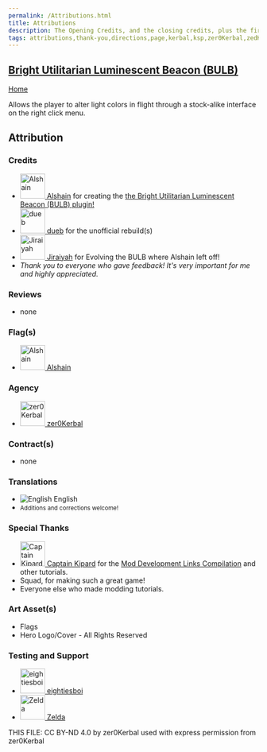 ```yaml
---
permalink: /Attributions.html
title: Attributions
description: The Opening Credits, and the closing credits, plus the first of two (or is three) end credit scenes
tags: attributions,thank-you,directions,page,kerbal,ksp,zer0Kerbal,zedK
---
```

<!--
Attributions.md v1.0.0.0
Bright Utilitarian Luminescent Beacon (BULB)
created: 10 Jun 2023
updated: 

TEMPLATE: Attributions.md v1.0.9.0
created: 01 Feb 2022
updated: 15 Mar 2023

THIS FILE: CC BY-ND 4.0 by zer0Kerbal -->

<script src="https://kit.fontawesome.com/0ea5493613.js" crossorigin="anonymous"></script>
<i class="fa fa-gear fa-spin fa-3x" style="color: firebrick"></i>

## [Bright Utilitarian Luminescent Beacon (BULB)][mod]

[Home](./index.md)

Allows the player to alter light colors in flight through a stock-alike interface on the right click menu.

## Attribution

### Credits

<ul>
  <li><a href="https://forum.kerbalspaceprogram.com/index.php?/profile/110959-*/"><img alt="Alshain" src="https://kerbal-forum-uploads.s3.us-west-2.amazonaws.com/monthly_12_2015/42565782.png.ba23d48979bcee53d041b346e4bbf1f3.thumb.png.f8ca46c5e25ea04e8b32579d23cc0814.png" width="50px" height="50px" > Alshain</a> for creating the <a href="https://forum.kerbalspaceprogram.com/index.php?/topic/213965-*/" alt="Bright Utilitarian Luminescent Beacon (BULB)"> the Bright Utilitarian Luminescent Beacon (BULB) plugin!</a></li>
  <li><a href="https://forum.kerbalspaceprogram.com/index.php?/profile/65409-*/"><img alt="dueb" src="https://forum.kerbalspaceprogram.com/uploads/set_resources_17/84c1e40ea0e759e3f1505eb1788ddf3c_default_photo.png" width="50px" height="50px" > dueb</a> for the unofficial rebuild(s)</li>
  <li><a href="https://forum.kerbalspaceprogram.com/index.php?/profile/97667-*/"><img alt="Jiraiyah" src="https://kerbal-forum-uploads.s3.us-west-2.amazonaws.com/monthly_2016_11/4677.png.7e7e8a7f40f96d1347c430d463d8c32e.thumb.png.869bab4d8cd55419c2478b339a12063a.png" width="50px" height="50px" > Jiraiyah</a> for Evolving the BULB where Alshain left off!</li>
  <li><i>Thank you to everyone who gave feedback! It's very important for me and highly appreciated.</i></li>
</ul>

### Reviews

* none

### Flag(s)

<ul>
  <li><a href="https://forum.kerbalspaceprogram.com/index.php?/profile/110959-*/"><img alt="Alshain" src="https://kerbal-forum-uploads.s3.us-west-2.amazonaws.com/monthly_12_2015/42565782.png.ba23d48979bcee53d041b346e4bbf1f3.thumb.png.f8ca46c5e25ea04e8b32579d23cc0814.png" width="50px" height="50px" > Alshain</a></li>
</ul>

### Agency

<ul>
  <li><a href="(https://forum.kerbalspaceprogram.com/index.php?/profile/190933-*/)"><img alt="zer0Kerbal" src="https://kerbal-forum-uploads.s3.us-west-2.amazonaws.com/monthly_2018_08/free-clipart-hithhikers-guide-14.thumb.jpg.05fc7d1bdc37ce2bfca8923bf1e97303.jpg" width="50px" height="50px" > zer0Kerbal</a></li>
</ul>

### Contract(s)

* none

### Translations

<ul>
  <li><img src="https://raw.githubusercontent.com/zer0Kerbal/zer0Kerbal/master/img/EN.png" alt="English" style="zoom:100%;" /> English</li>
  <!-- <li><img src="https://raw.githubusercontent.com/zer0Kerbal/zer0Kerbal/zed'K/img/IT.png" alt="Italiano" style="zoom:100%;" /> Italian (Italiano) - courtesy of <a href="https://github.com/MattNot" alt="MattNot">Mattnot</a></li> -->
  <li><small>Additions and corrections welcome!</small></li>
</ul>

### Special Thanks

<ul>
  <li><a href="https://forum.kerbalspaceprogram.com/index.php?/profile/70516-*/"><img alt="Captain Kipard" src="https://kerbal-forum-uploads.s3.us-west-2.amazonaws.com/monthly_12_2015/itsame.png.3227b08e54fc9e3eaa0c6c2ad8e9ad07.thumb.png.5d3a3eb0344a23048ea58826e47b9781.png" width="50px" height="50px" > Captain Kipard</a> for the <a href="https://forum.kerbalspaceprogram.com/index.php?/topic/85372-*/"> Mod Development Links Compilation</a> and other tutorials.</li>
  <li>Squad, for making such a great game!</li>
  <li>Everyone else who made modding tutorials.</li>
</ul>

### Art Asset(s)

* Flags
* Hero Logo/Cover - All Rights Reserved

### Testing and Support

<ul>
  <li><a href="https://forum.kerbalspaceprogram.com/index.php?/profile/133828-eightiesboi/"><img alt="eightiesboi" src="https://kerbal-forum-uploads.s3.us-west-2.amazonaws.com/monthly_2018_01/happy_velociraptor_dinosaur_greeting_cards-r918b99ab65894a198682f360e419773a_xvuak_8byvr_512.thumb.jpg.00c28897eef8a91ee74f6cb59a9bbb5f.jpg" width="50px" height="50px" > eightiesboi</a></li>
  <li><a href="https://forum.kerbalspaceprogram.com/index.php?/profile/66411-zelda/"><img alt="Zelda" src="https://kerbal-forum-uploads.s3.us-west-2.amazonaws.com/monthly_2019_07/LoZ_RGB_960x960.thumb.jpg.32a815400e819b11482764bdea71373c.jpg" width="50px" height="50px" > Zelda</a></li>
</ul>

THIS FILE: CC BY-ND 4.0 by zer0Kerbal
  used with express permission from zer0Kerbal

[mod]: https://www.curseforge.com/kerbal/ksp-mods/BULB "Bright Utilitarian Luminescent Beacon (BULB)"